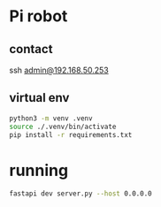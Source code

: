 # Pi robot

## contact
ssh admin@192.168.50.253

## virtual env
```sh
python3 -m venv .venv
source ./.venv/bin/activate
pip install -r requirements.txt
```

# running
```sh
fastapi dev server.py --host 0.0.0.0
```
